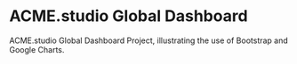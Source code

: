 # ACME.studio Global Dashboard

ACME.studio Global Dashboard Project, illustrating the use of Bootstrap and Google Charts.
